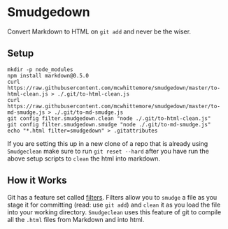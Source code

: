 # Smudgedown

Convert Markdown to HTML on `git add` and never be the wiser.

## Setup

```
mkdir -p node_modules
npm install markdown@0.5.0
curl https://raw.githubusercontent.com/mcwhittemore/smudgedown/master/to-html-clean.js > ./.git/to-html-clean.js
curl https://raw.githubusercontent.com/mcwhittemore/smudgedown/master/to-md-smudge.js > ./.git/to-md-smudge.js
git config filter.smudgedown.clean "node ./.git/to-html-clean.js"
git config filter.smudgedown.smudge "node ./.git/to-md-smudge.js"
echo "*.html filter=smudgedown" > .gitattributes
```

If you are setting this up in a new clone of a repo that is already using `Smudgeclean` make sure to run `git reset --hard` after you have run the above setup scripts to `clean` the html into markdown.

## How it Works

Git has a feature set called [filters](http://git-scm.com/book/en/v2/Customizing-Git-Git-Attributes#filters_a). Filters allow you to `smudge` a file as you stage it for committing (read: use `git add`) and `clean` it as you load the file into your working directory. `Smudgeclean` uses this feature of git to compile all the `.html` files from Markdown and into html.